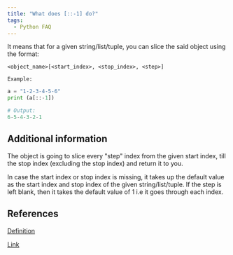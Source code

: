 ```yaml
---
title: "What does [::-1] do?"
tags:
  - Python FAQ
---
```

It means that for a given string/list/tuple, you can slice the said object using the format:

`<object_name>[<start_index>, <stop_index>, <step>]`

`Example:`

```python
a = "1-2-3-4-5-6"
print (a[::-1])

# Output:
6-5-4-3-2-1
```

## Additional information

The object is going to slice every "step" index from the given start index, till the stop index (excluding the stop index) and return it to you.

In case the start index or stop index is missing, it takes up the default value as the start index and stop index of the given string/list/tuple. If the step is left blank, then it takes the default value of 1 i.e it goes through each index.

## References

[Definition](https://stackoverflow.com/questions/31633635/what-is-the-meaning-of-inta-1-in-python)

[Link](https://stackoverflow.com/questions/28535392/what-does-n-1-means-in-python)
